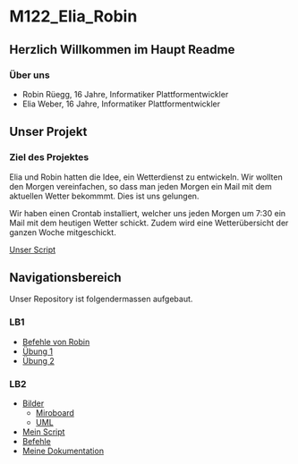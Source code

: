 # M122_Elia_Robin
## Herzlich Willkommen im Haupt Readme

### Über uns
- Robin Rüegg, 16 Jahre, Informatiker Plattformentwickler
- Elia Weber, 16 Jahre, Informatiker Plattformentwickler

## Unser Projekt
### Ziel des Projektes
Elia und Robin hatten die Idee, ein Wetterdienst zu entwickeln.
Wir wollten den Morgen vereinfachen, so dass man jeden Morgen ein Mail mit dem aktuellen Wetter bekommmt. Dies ist uns gelungen. 

Wir haben einen Crontab installiert, welcher uns jeden Morgen um 7:30 ein Mail mit dem heutigen Wetter schickt. Zudem wird eine Wetterübersicht der ganzen Woche mitgeschickt. 

[Unser Script](/LB2/Script.md)
  
## Navigationsbereich 

Unser Repository ist folgendermassen aufgebaut.
### LB1
- [Befehle von Robin](/LB1/Robin/)
- [Übung 1](/LB1/uebung1.md)
- [Übung 2](/LB1/uebung2.md)

### LB2
- [Bilder](/LB2%20Robin/Bilder/)
  - [Miroboard](/LB2%20Robin/Bilder/Miroboard_M122.PNG)
  - [UML](/LB2%20Robin/Bilder/UML.PNG)
- [Mein Script](/LB2%20Robin/Script.md)
- [Befehle](/LB2%20Robin/Befehle.md)
- [Meine Dokumentation](/LB2%20Robin/Doku_Script.md)
